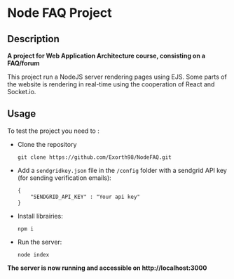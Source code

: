 # Node FAQ Project

## Description

**A project for Web Application Architecture course, consisting on a FAQ/forum**

This project run a NodeJS server rendering pages using EJS.
Some parts of the website is rendering in real-time using the cooperation of React and Socket.io.

## Usage

To test the project you need to :
- Clone the repository
    ```
    git clone https://github.com/Exorth98/NodeFAQ.git
    ```
- Add a ```sendgridkey.json``` file in the ```/config``` folder with a sendgrid API key (for sending verification emails):
    ```
    {
        "SENDGRID_API_KEY" : "Your api key"
    }
    ```

- Install librairies:
    ```
    npm i
    ```

- Run the server:
    ```
    node index
    ```

**The server is now running and accessible on http://localhost:3000**
